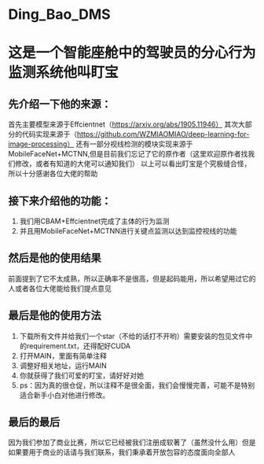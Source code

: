 # Ding_Bao_DMS
# 这是一个智能座舱中的驾驶员的分心行为监测系统他叫盯宝
## 先介绍一下他的来源：
首先主要模型来源于Effcientnet（https://arxiv.org/abs/1905.11946） 
其次大部分的代码实现来源于（https://github.com/WZMIAOMIAO/deep-learning-for-image-processing）
还有一部分视线检测的模块实现来源于MobileFaceNet+MCTNN,但是目前我们忘记了它的原作者（这里欢迎原作者找我们修改，或者有知道的大佬可以通知我们）
以上可以看出盯宝是个究极缝合怪，所以十分感谢各位大佬的帮助
## 接下来介绍他的功能：
1. 我们用CBAM+Effcientnet完成了主体的行为监测
2. 并且用MobileFaceNet+MCTNN进行关键点监测以达到监控视线的功能
## 然后是他的使用结果
前面提到了它不太成熟，所以正确率不是很高，但是起码能用，所以希望用过它的人或者各位大佬能给我们提点意见
## 最后是他的使用方法
1. 下载所有文件并给我们一个star（不给的话打不开哟）需要安装的包见文件中的requirement.txt，还得配好CUDA
2. 打开MAIN，里面有简单注释
3. 调整好相关地址，运行MAIN
4. 你就获得了我们可爱的盯宝，请好好对她
5. ps：因为真的很仓促，所以注释不是很全面，我们会慢慢完善，可能不是特别适合新手小白对他进行修改。
## 最后的最后
因为我们参加了商业比赛，所以它已经被我们注册成软著了（虽然没什么用）但是如果要用于商业的话请与我们联系，我们秉承着开放包容的态度面向全部人

